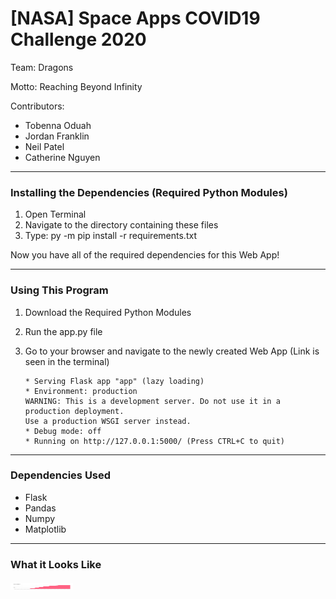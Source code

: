 # [NASA] Space Apps COVID19 Challenge 2020

Team: Dragons

Motto: Reaching Beyond Infinity

Contributors:
+ Tobenna Oduah
+ Jordan Franklin
+ Neil Patel
+ Catherine Nguyen

---
### Installing the Dependencies (Required Python Modules)
1. Open Terminal
2. Navigate to the directory containing these files
3. Type: py -m pip install -r requirements.txt 

Now you have all of the required dependencies for this Web App!

---
### Using This Program
1. Download the Required Python Modules
2. Run the app.py file
3. Go to your browser and navigate to the newly created Web App (Link is seen in the terminal)

    ```
    * Serving Flask app "app" (lazy loading)
    * Environment: production
    WARNING: This is a development server. Do not use it in a production deployment.
    Use a production WSGI server instead.
    * Debug mode: off
    * Running on http://127.0.0.1:5000/ (Press CTRL+C to quit)
    ```
---
### Dependencies Used
+ Flask
+ Pandas
+ Numpy
+ Matplotlib
---
### What it Looks Like
<img src="web_app_image.PNG" width="100" height="10">
